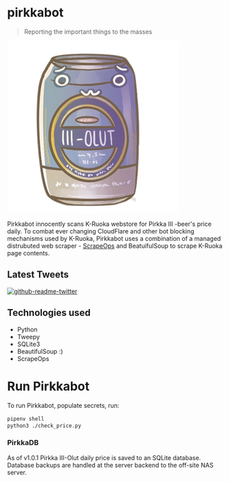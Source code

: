 # pirkkabot

> Reporting the important things to the masses

![pirkka-kun](pirkkabot.png)

Pirkkabot innocently scans K-Ruoka webstore for Pirkka III -beer's price daily. To combat ever changing CloudFlare and other bot blocking mechanisms used by K-Ruoka, Pirkkabot uses a combination of a managed distrubuted web scraper - [ScrapeOps](https://scrapeops.io/) and BeatuifulSoup to scrape K-Ruoka page contents.

## Latest Tweets

[![github-readme-twitter](https://github-readme-twitter.gazf.vercel.app/api?id=pirkkabot&layout=wide)](https://github.com/gazf/github-readme-twitter)

## Technologies used

- Python
- Tweepy
- SQLite3
- BeautifulSoup :)
- ScrapeOps

# Run Pirkkabot

To run Pirkkabot, populate secrets, run:

```shell
pipenv shell
python3 ./check_price.py
```

### PirkkaDB

As of v1.0.1 Pirkka III-Olut daily price is saved to an SQLite database.
Database backups are handled at the server backend to the off-site NAS server.
